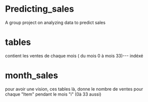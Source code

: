 # Predicting_sales
A group project on analyzing data to predict sales
# tables
contient les ventes de chaque mois ( du mois 0 à mois 33)--- indéxé
# month_sales
pour avoir une vision, ces tables là, donne le nombre de ventes pour chaque "Item" pendant le mois "i" (0à 33 aussi)
